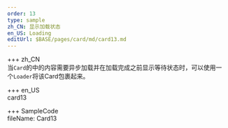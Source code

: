 ```yaml
---   
order: 13
type: sample  
zh_CN: 显示加载状态
en_US: Loading
editUrl: $BASE/pages/card/md/card13.md
---      
```


+++ zh_CN   
 当<Code>Card</Code>的中的内容需要异步加载并在加载完成之前显示等待状态时，可以使用一个<Code>Loader</Code>将该Card包裹起来。
 
    
+++ en_US   
card13

+++ SampleCode  
fileName: Card13

